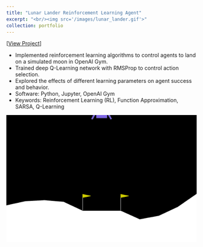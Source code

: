 ```yaml
---
title: "Lunar Lander Reinforcement Learning Agent"
excerpt: "<br/><img src='/images/lunar_lander.gif'>"
collection: portfolio
---
```


[[View Project](https://www.coursera.org/learn/complete-reinforcement-learning-system)]

<p>
  <ul>
    <li>Implemented reinforcement learning algorithms to control agents to land on a simulated moon in OpenAI Gym. </li>
    <li>Trained deep Q-Learning network with RMSProp to control action selection. </li>
    <li>Explored the effects of different learning parameters on agent success and behavior. </li>
    <li>Software: Python, Jupyter, OpenAI Gym </li>
    <li>Keywords: Reinforcement Learning (RL), Function Approximation, SARSA, Q-Learning </li>
  </ul>
</p>

![](/images/lunar_lander.gif)
